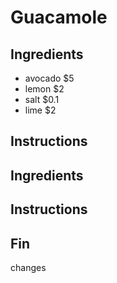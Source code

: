 # Guacamole
## Ingredients
* avocado $5
* lemon $2
* salt $0.1
* lime $2
## Instructions
## Ingredients
## Instructions
## Fin

changes
